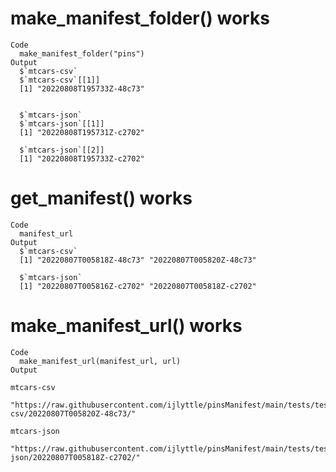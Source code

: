 # make_manifest_folder() works

    Code
      make_manifest_folder("pins")
    Output
      $`mtcars-csv`
      $`mtcars-csv`[[1]]
      [1] "20220808T195733Z-48c73"
      
      
      $`mtcars-json`
      $`mtcars-json`[[1]]
      [1] "20220808T195731Z-c2702"
      
      $`mtcars-json`[[2]]
      [1] "20220808T195733Z-c2702"
      
      

# get_manifest() works

    Code
      manifest_url
    Output
      $`mtcars-csv`
      [1] "20220807T005818Z-48c73" "20220807T005820Z-48c73"
      
      $`mtcars-json`
      [1] "20220807T005816Z-c2702" "20220807T005818Z-c2702"
      

# make_manifest_url() works

    Code
      make_manifest_url(manifest_url, url)
    Output
                                                                                                                  mtcars-csv 
       "https://raw.githubusercontent.com/ijlyttle/pinsManifest/main/tests/testthat/pins/mtcars-csv/20220807T005820Z-48c73/" 
                                                                                                                 mtcars-json 
      "https://raw.githubusercontent.com/ijlyttle/pinsManifest/main/tests/testthat/pins/mtcars-json/20220807T005818Z-c2702/" 

